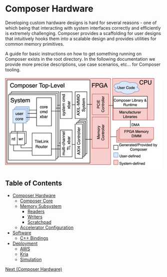 # Composer Hardware

Developing custom hardware designs is hard for several reasons - one of which being that
interacting with system interfaces correctly and efficiently is extremely challenging.
Composer provides a scaffolding for user designs that intuitively hooks them into a scalable
design and provides utilities for common memory primitives.

A guide for basic instructions on how to get something running on Composer exists in the root
directory.
In the following documentation we provide more precise descriptions, use case scenarios, etc...
for Composer tooling.

![](resources/composer.png)

## Table of Contents

- [Composer Hardware](c_hardware.md)
  - [Composer Core](c_core.md)
  - [Memory Subsystem](c_memory.md)
    - [Readers](c_readers.md)
    - [Writers](c_writers.md)
    - [Scratchpad](c_scratchpad.md)
  - [Accelerator Configuration](c_config.md)
- [Software](c_software.md)
  - [C++ Bindings]()
- [Deployment]()
  - [AWS]()
  - [Kria]()
  - [Simulation]()

[Next (Composer Hardware)](c_hardware.md)